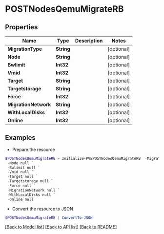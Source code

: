 # POSTNodesQemuMigrateRB
## Properties

Name | Type | Description | Notes
------------ | ------------- | ------------- | -------------
**MigrationType** | **String** |  | [optional] 
**Node** | **String** |  | [optional] 
**Bwlimit** | **Int32** |  | [optional] 
**Vmid** | **Int32** |  | [optional] 
**Target** | **String** |  | [optional] 
**Targetstorage** | **String** |  | [optional] 
**Force** | **Int32** |  | [optional] 
**MigrationNetwork** | **String** |  | [optional] 
**WithLocalDisks** | **Int32** |  | [optional] 
**Online** | **Int32** |  | [optional] 

## Examples

- Prepare the resource
```powershell
$POSTNodesQemuMigrateRB = Initialize-PVEPOSTNodesQemuMigrateRB  -MigrationType null `
 -Node null `
 -Bwlimit null `
 -Vmid null `
 -Target null `
 -Targetstorage null `
 -Force null `
 -MigrationNetwork null `
 -WithLocalDisks null `
 -Online null
```

- Convert the resource to JSON
```powershell
$POSTNodesQemuMigrateRB | ConvertTo-JSON
```

[[Back to Model list]](../README.md#documentation-for-models) [[Back to API list]](../README.md#documentation-for-api-endpoints) [[Back to README]](../README.md)

